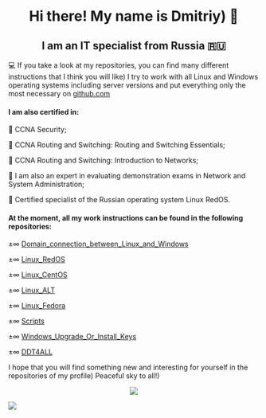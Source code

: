 <h1 align="center"> Hi there! My name is Dmitriy) 👋
<h2 align="center"> I am an IT specialist from Russia 🇷🇺</h2>

💻 If you take a look at my repositories, you can find many different instructions that I think you will like) I try to work with all Linux and Windows operating systems including server versions and put everything only the most necessary on [github.com](https://github.com/)
  
<h4> I am also certified in:</h4>
  
📜 CCNA Security;
  
📜 CCNA Routing and Switching: Routing and Switching Essentials;

📜 CCNA Routing and Switching: Introduction to Networks;
  
📜 I am also an expert in evaluating demonstration exams in Network and System Administration;
  
📜 Certified specialist of the Russian operating system Linux RedOS.

<h4> At the moment, all my work instructions can be found in the following repositories:</h4>
  
±∞ [Domain_connection_between_Linux_and_Windows](https://github.com/dimoroz772/Domain_connection_between_Linux_and_Windows)
  
±∞ [Linux_RedOS](https://github.com/dimoroz772/Linux_RedOS)
  
±∞ [Linux_CentOS](https://github.com/dimoroz772/Linux_CentOS)
  
±∞ [Linux_ALT](https://github.com/dimoroz772/Linux_ALT)
  
±∞ [Linux_Fedora](https://github.com/dimoroz772/Linux_Fedora)
  
±∞ [Scripts](https://github.com/dimoroz772/Scripts)
  
±∞ [Windows_Upgrade_Or_Install_Keys](https://github.com/dimoroz772/Windows_Upgrade_Or_Install_Keys/blob/main/README.md)
  
±∞ [DDT4ALL](https://github.com/dimoroz772/DDT4ALL)
  
I hope that you will find something new and interesting for yourself in the repositories of my profile) Peaceful sky to all!)
  
<p align="center">
<a href="https://git.io/streak-stats"><img src="https://streak-stats.demolab.com?user=dimoroz772&theme=dark"/></a>
</p>

![](https://komarev.com/ghpvc/?username=dimoroz772)
